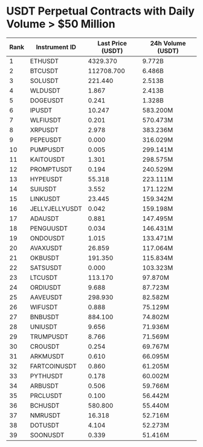 # USDT Perpetual Contracts with Daily Volume > $50 Million

| Rank | Instrument ID | Last Price (USDT) | 24h Volume (USDT) |
|------|---------------|-------------------|-------------------|
| 1 | ETHUSDT | 4329.370 | 9.772B |
| 2 | BTCUSDT | 112708.700 | 6.486B |
| 3 | SOLUSDT | 221.440 | 2.513B |
| 4 | WLDUSDT | 1.867 | 2.413B |
| 5 | DOGEUSDT | 0.241 | 1.328B |
| 6 | IPUSDT | 10.247 | 583.200M |
| 7 | WLFIUSDT | 0.201 | 570.473M |
| 8 | XRPUSDT | 2.978 | 383.236M |
| 9 | PEPEUSDT | 0.000 | 316.029M |
| 10 | PUMPUSDT | 0.005 | 299.141M |
| 11 | KAITOUSDT | 1.301 | 298.575M |
| 12 | PROMPTUSDT | 0.194 | 240.529M |
| 13 | HYPEUSDT | 55.318 | 223.111M |
| 14 | SUIUSDT | 3.552 | 171.122M |
| 15 | LINKUSDT | 23.445 | 159.342M |
| 16 | JELLYJELLYUSDT | 0.042 | 159.198M |
| 17 | ADAUSDT | 0.881 | 147.495M |
| 18 | PENGUUSDT | 0.034 | 146.431M |
| 19 | ONDOUSDT | 1.015 | 133.471M |
| 20 | AVAXUSDT | 26.859 | 117.064M |
| 21 | OKBUSDT | 191.350 | 115.834M |
| 22 | SATSUSDT | 0.000 | 103.323M |
| 23 | LTCUSDT | 113.170 | 97.870M |
| 24 | ORDIUSDT | 9.688 | 87.723M |
| 25 | AAVEUSDT | 298.930 | 82.582M |
| 26 | WIFUSDT | 0.888 | 75.129M |
| 27 | BNBUSDT | 884.100 | 74.802M |
| 28 | UNIUSDT | 9.656 | 71.936M |
| 29 | TRUMPUSDT | 8.766 | 71.569M |
| 30 | CROUSDT | 0.254 | 69.767M |
| 31 | ARKMUSDT | 0.610 | 66.095M |
| 32 | FARTCOINUSDT | 0.860 | 61.205M |
| 33 | PYTHUSDT | 0.178 | 60.002M |
| 34 | ARBUSDT | 0.506 | 59.766M |
| 35 | PRCLUSDT | 0.100 | 56.442M |
| 36 | BCHUSDT | 580.800 | 55.440M |
| 37 | NMRUSDT | 16.318 | 52.716M |
| 38 | DOTUSDT | 4.104 | 52.273M |
| 39 | SOONUSDT | 0.339 | 51.416M |
